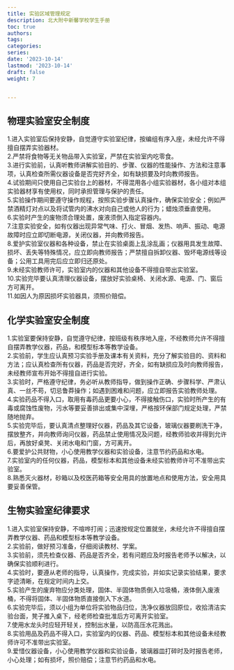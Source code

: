 ```yaml
---
title: 实验区域管理规定
description: 北大附中新馨学校学生手册
toc: true
authors:
tags:
categories:
series:
date: '2023-10-14'
lastmod: '2023-10-14'
draft: false
weight: 7


---
```

## 物理实验室安全制度
1.进入实验室后保持安静，自觉遵守实验室纪律，按编组有序入座，未经允许不得擅自摆弄实验器材。  
2.严禁将食物等无关物品带入实验室，严禁在实验室内吃零食。  
3.进行实验前，认真听教师讲解实验目的、步骤、仪器的性能操作、方法和注意事项，认真检查所需仪器设备是否完好齐全，如有缺损要及时向教师报告。  
4.试验期间只使用自己实验台上的器材，不得混用各小组实验器材，各小组对本组实验器材享有使用权，同时承担管理与保护的责任。  
5.实验操作期间要遵守操作规程，按照实验步骤认真操作，确保实验安全；例如严禁酒精灯对点以及将试管内的沸水对向自己或他人的行为；蜡烛须垂直使用。  
6.实验时产生的废物须合理处置，废液须倒入指定容器内。  
7.注意实验安全，如有仪器出现异常气味、打火、冒烟、发热、响声、振动、电源故障时应立即切断电源，关闭仪器，并向教师报告。  
8.爱护实验室仪器和各种设备，禁止在实验桌面上乱涂乱画；仪器用具发生故障、损坏、丢失等特殊情况，应立即向教师报告；严禁擅自拆卸仪器、毁坏电源线等设备；公用工具用完后应立即归还原处。  
9.未经实验教师许可，实验室内的仪器和其他设备不得擅自带出实验室。  
10.实验完毕要认真清理仪器设备，摆放好实验桌椅、关闭水源、电源、门、窗后方可离开。  
11.如因人为原因损坏实验器具，须照价赔偿。  
## 化学实验室安全制度
1.实验室要保持安静，自觉遵守纪律，按班级有秩序地入座，不经教师允许不得擅自摆弄教学仪器，药品，和模型标本等教学设备。  
2.实验前，学生应认真预习实验手册及课本有关资料，充分了解实验目的、资料和方法；应认真检查所有仪器，药品是否完好，齐全，如有缺损应及时向教师报告，未经教师宣布开始不得擅自进行实验。  
3.实验时，严格遵守纪律，务必听从教师指导，做到操作正确、步骤科学、严肃认真、一丝不苟，切忌鲁莽操作；如遇到困难和问题，应立即报告实验教师处理。  
4.实验药品不得入口，取用有毒药品更要小心，不得接触伤口，实验时所产生的有毒或腐蚀性废物，污水等要妥善排出或集中深埋，严格按环保部门规定处理，严禁随地抛弃。  
5.实验完毕后，要认真清点整理好仪器，药品及其它设备，玻璃仪器要刷洗干净，摆放整齐，并向教师询问仪器，药品禁止使用情况及问题，经教师验收并得到允许后，再放好桌凳、关闭水电和门窗，方可离开。  
6.要爱护公共财物，小心使用教学仪器和实验设备，注意节约药品和水电。  
7.实验室内的任何仪器，药品，模型标本和其他设备未经实验教师许可不准带出实验室。  
8.熟悉灭火器材，砂箱以及校医药箱等安全用具的放置地点和使用方法，安全用具要妥善保管。  
## 生物实验室纪律要求
1.进入实验室保持安静，不喧哗打闹；迅速按规定位置就坐，未经允许不得擅自摆弄教学仪器、药品和模型标本等教学设备。  
2.实验前，做好预习准备，仔细阅读教材、学案。  
3.实验前，须先检查仪器、药品是否齐全，若有问题应及时报告老师予以解决，以确保实验顺利进行。  
4.实验时，要遵从老师的指导，认真操作，完成实验，并如实记录实验结果，要求字迹清晰，在规定时间内上交。  
5.实验产生的废弃物应分类处理，固体、半固体物质倒入垃圾桶，液体倒入废液桶，不得将固体、半固体物质直接倒入下水道。  
6.实验完毕后，须以小组为单位将实验物品归位，洗净仪器放回原位，收拾清洁实验台面，凳子推入桌下，经老师检查批准后方可离开实验室。  
7.使用水龙头时应轻开轻关，控制出水量，以防高压水花溅出。    
8.实验用品及药品不得入口，实验室内的仪器、药品、模型标本和其他设备未经教师许可不准带出实验室。    
9.爱惜仪器设备，小心使用教学仪器和实验设备，玻璃器皿打碎时及时报告老师，小心处理；如有损坏，照价赔偿；注意节约药品和水电。    